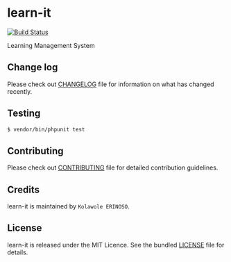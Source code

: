 # learn-it

[![Build Status](https://travis-ci.org/andela-kerinoso/learn-it.svg)](https://travis-ci.org/andela-kerinoso/learn-it)

Learning Management System

## Change log

Please check out [CHANGELOG](CHANGELOG.md) file for information on what has changed recently.

## Testing

``` bash
$ vendor/bin/phpunit test
```

## Contributing

Please check out [CONTRIBUTING](CONTRIBUTING.md) file for detailed contribution guidelines.

## Credits

learn-it is maintained by `Kolawole ERINOSO`.

## License

learn-it is released under the MIT Licence. See the bundled [LICENSE](LICENSE.md) file for details.
